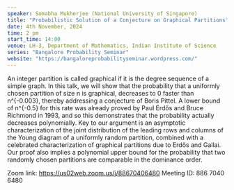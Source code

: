 ```yaml
---
speaker: Somabha Mukherjee (National University of Singapore)
title: "Probabilistic Solution of a Conjecture on Graphical Partitions"
date: 4th November, 2024
time: 2 pm
start_time: 14:00
venue: LH-3, Department of Mathematics, Indian Institute of Science
series: "Bangalore Probability Seminar"
website: "https://bangaloreprobabilityseminar.wordpress.com/"
---
```

An integer partition is called graphical if it is the degree sequence of a simple graph. In this talk, we will show that the probability that a uniformly chosen partition of size n is graphical, decreases to 0 faster than n^{-0.003}, thereby addressing a conjecture of Boris Pittel. A lower bound of n^{-0.5} for this rate was already proved by Paul Erdős and Bruce Richmond in 1993, and so this demonstrates that the probability actually decreases polynomially. Key to our argument is an asymptotic characterization of the joint distribution of the leading rows and columns of the Young diagram of a uniformly random partition, combined with a celebrated characterization of graphical partitions due to Erdős and Gallai. Our proof also implies a polynomial upper bound for the probability that two randomly chosen partitions are comparable in the dominance order.

Zoom link: <https://us02web.zoom.us/j/88670406480>
Meeting ID: 886 7040 6480
